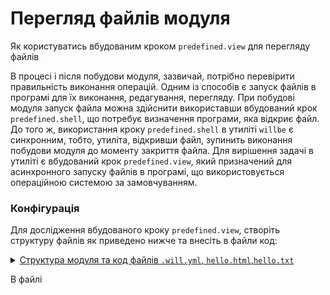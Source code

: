 # Перегляд файлів модуля

Як користуватись вбудованим кроком `predefined.view` для перегляду файлів   

В процесі і після побудови модуля, зазвичай, потрібно перевірити правильність виконання операцій. Одним із способів є запуск файлів в програмі для їх виконання, редагування, перегляду. При побудові модуля запуск файла можна здійснити використавши вбудований крок `predefined.shell`, що потребує визначення програми, яка відкриє файл. До того ж, використання кроку `predefined.shell` в утиліті `willbe` є синхронним, тобто, утиліта, відкривши файл, зупинить виконання побудови модуля до моменту закриття файла. Для вирішення задачі в утиліті є вбудований крок `predefined.view`, який призначений для асинхронного запуску файлів в програмі, що використовується операційною системою за замовчуванням.  

### Конфігурація 
Для дослідження вбудованого кроку `predefined.view`, створіть структуру файлів як приведено нижче та внесіть в файли код:  


<details>
  <summary><u>Структура модуля та код файлів <code>.will.yml</code>, <code>hello.html</code>,<code>hello.txt</code></u></summary>

```
viewStep
    ├── file
    │     ├── hello.html
    │     └── htllo.txt
    └── .will.yml

```

<p>Код <code>.will.yml</code></p>

```yaml
about :

  name : viewStep
  description : "To use predefined.view step"
  version : 0.0.1

path :
  in : '.'
  html : './file/hello.html'
  txt : './file/hello.txt'

step : 

  shell.open :
    shell : xedit {path::txt}

  view.html :
    inherit : predefined.view
    filePath : path::html
    delay : 1000
  
  view.txt :
    inherit : predefined.view
    filePath : path::txt
    delay : 1  

build :
  
  sync :
    criterion :
      default : 1
    steps :
      - step::shell.open
      - step::view.html
      - step::view.txt

  async :
    steps :
      - step::view.html
      - step::view.txt
      - step::shell.open

```

<p>Код <code>hello.html</code> i <code>hello.txt</code></p>

```yaml
<html>
<header>
  <title>Test page</title>
</header>
<body>
  <h1>Hello, world!</h1>
</body>
</html>

```

</details>

В файлі 